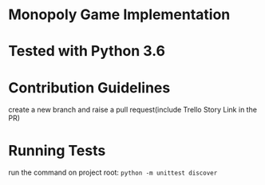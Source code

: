 # Monopoly Game Implementation

# Tested with Python 3.6

# Contribution Guidelines
create a new branch and raise a pull request(include Trello Story Link in the PR)

# Running Tests
run the command on project root: `python -m unittest discover`